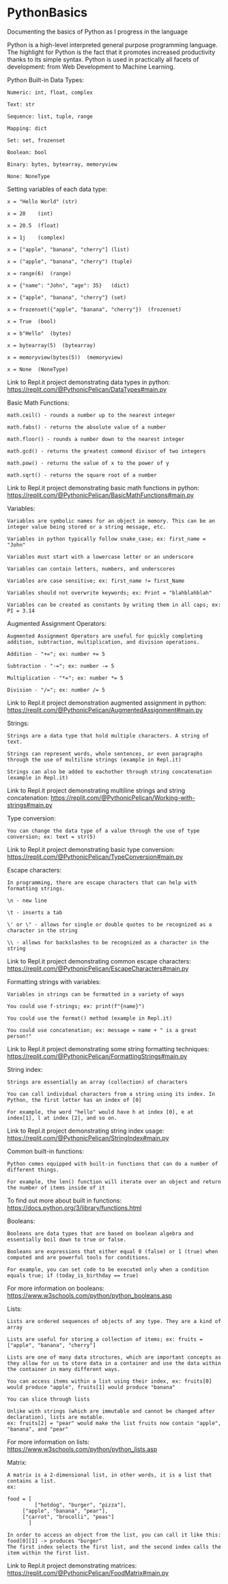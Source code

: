 # PythonBasics
Documenting the basics of Python as I progress in the language

Python is a high-level interpreted general purpose programming language. 
The highlight for Python is the fact that it promotes increased productivity thanks to its simple syntax.
Python is used in practically all facets of development: from Web Development to Machine Learning.

Python Built-in Data Types:

	Numeric: int, float, complex

	Text: str

	Sequence: list, tuple, range

	Mapping: dict

	Set: set, frozenset

	Boolean: bool

	Binary: bytes, bytearray, memoryview

	None: NoneType

Setting variables of each data type:

	x = "Hello World" (str)

	x = 20    (int)

	x = 20.5  (float)

	x = 1j    (complex)

	x = ["apple", "banana", "cherry"] (list)

	x = ("apple", "banana", "cherry") (tuple)

	x = range(6)  (range)

	x = {"name": "John", "age": 35}   (dict)

	x = {"apple", "banana", "cherry"} (set)

	x = frozenset({"apple", "banana", "cherry"})  (frozenset)

	x = True  (bool)

	x = b"Hello"  (bytes)

	x = bytearray(5)  (bytearray)

	x = memoryview(bytes(5))  (memoryview)

	x = None  (NoneType)
	
Link to Repl.it project demonstrating data types in python:
https://replit.com/@PythonicPelican/DataTypes#main.py

Basic Math Functions:

	math.ceil() - rounds a number up to the nearest integer
	
	math.fabs() - returns the absolute value of a number
	
	math.floor() - rounds a number down to the nearest integer
	
	math.gcd() - returns the greatest commond divisor of two integers
	
	math.pow() - returns the value of x to the power of y
	
	math.sqrt() - returns the square root of a number
	
Link to Repl.it project demonstrating basic math functions in python:
https://replit.com/@PythonicPelican/BasicMathFunctions#main.py


Variables:
	
	Variables are symbolic names for an object in memory. This can be an integer value being stored or a string message, etc.
	
	Variables in python typically follow snake_case; ex: first_name = "John"
	
	Variables must start with a lowercase letter or an underscore
	
	Variables can contain letters, numbers, and underscores
	
	Variables are case sensitive; ex: first_name != first_Name
	
	Variables should not overwrite keywords; ex: Print = "blahblahblah" 
	
	Variables can be created as constants by writing them in all caps; ex: PI = 3.14
	

Augmented Assignment Operators:

	Augmented Assignment Operators are useful for quickly completing addition, subtraction, multiplication, and division operations.
	
	Addition - "+="; ex: number += 5
	
	Subtraction - "-="; ex: number -= 5
	
	Multiplication - "*="; ex: number *= 5
	
	Division - "/="; ex: number /= 5
	
Link to Repl.it project demonstration augmented assignment in python:
https://replit.com/@PythonicPelican/AugmentedAssignment#main.py



Strings:

	Strings are a data type that hold multiple characters. A string of text.
	
	Strings can represent words, whole sentences, or even paragraphs through the use of multiline strings (example in Repl.it)
	
	Strings can also be added to eachother through string concatenation (example in Repl.it)
	
Link to Repl.it project demonstrating multiline strings and string concatenation:
https://replit.com/@PythonicPelican/Working-with-strings#main.py


Type conversion:

	You can change the data type of a value through the use of type conversion; ex: text = str(5)

Link to Repl.it project demonstrating basic type conversion:
https://replit.com/@PythonicPelican/TypeConversion#main.py


Escape characters:

	In programming, there are escape characters that can help with formatting strings.
	
	\n - new line
	
	\t - inserts a tab
	
	\' or \" - allows for single or double quotes to be recognized as a character in the string
	
	\\ - allows for backslashes to be recognized as a character in the string

Link to Repl.it project demonstrating common escape characters:
https://replit.com/@PythonicPelican/EscapeCharacters#main.py

Formatting strings with variables:
	
	Variables in strings can be formatted in a variety of ways
	
	You could use f-strings; ex: print(f"{name}")
	
	You could use the format() method (example in Repl.it)
	
	You could use concatenation; ex: message = name + " is a great person!"

Link to Repl.it project demonstrating some string formatting techniques:
https://replit.com/@PythonicPelican/FormattingStrings#main.py

String index:

	Strings are essentially an array (collection) of characters
	
	You can call individual characters from a string using its index. In Python, the first letter has an index of [0]
	
	For example, the word "hello" would have h at index [0], e at index[1], l at index [2], and so on.
	
Link to Repl.it project demonstrating string index usage:
https://replit.com/@PythonicPelican/StringIndex#main.py

Common built-in functions:

	Python comes equipped with built-in functions that can do a number of different things.
	
	For example, the len() function will iterate over an object and return the number of items inside of it
	
To find out more about built in functions:
https://docs.python.org/3/library/functions.html


Booleans:

	Booleans are data types that are based on boolean algebra and essentially boil down to true or false.
	
	Booleans are expressions that either equal 0 (false) or 1 (true) when computed and are powerful tools for conditions.
	
	For example, you can set code to be executed only when a condition equals true; if (today_is_birthday == true)
	
For more information on booleans:
https://www.w3schools.com/python/python_booleans.asp


Lists:

	Lists are ordered sequences of objects of any type. They are a kind of array
	
	Lists are useful for storing a collection of items; ex: fruits = ["apple", "banana", "cherry"]
	
	Lists are one of many data structures, which are important concepts as they allow for us to store data in a container and use the data within the container in many different ways.
	
	You can access items within a list using their index, ex: fruits[0] would produce "apple", fruits[1] would produce "banana"
	
	You can slice through lists
	
	Unlike with strings (which are immutable and cannot be changed after declaration), lists are mutable.
	ex: fruits[2] = "pear" would make the list fruits now contain "apple", "banana", and "pear"
	
For more information on lists:
https://www.w3schools.com/python/python_lists.asp

Matrix:

	A matrix is a 2-dimensional list, in other words, it is a list that contains a list.
	ex:
	
	food = [
	         ["hotdog", "burger", "pizza"],
		 ["apple", "banana", "pear"],
		 ["carrot", "brocolli", "peas"]
	       ]
	      
	In order to access an object from the list, you can call it like this: food[0][1] -> produces "burger"
	The first index selects the first list, and the second index calls the item within the first list.
	
Link to Repl.it project demonstrating matrices:
https://replit.com/@PythonicPelican/FoodMatrix#main.py
